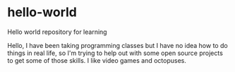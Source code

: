 # hello-world
Hello world repository for learning

Hello, I have been taking programming classes but I have no idea how to do things in real life, so I'm trying to help out with some open source projects to get some of those skills. I like video games and octopuses. 

